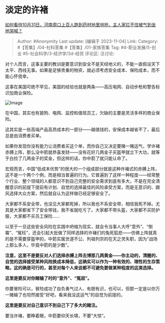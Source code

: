 # 淡定的许褚
[如何看待10月31日，河南周口上百人跑到药材地里哄抢，主人家拦不住被气到坐地哭喊？](https://www.zhihu.com/question/628653749/answer/3275457972)

> Author: #Anonymity
> Last update: [编辑于 2023-11-04]
> Link:
> Category: #【答集】/04-社科答集 #【答集】/01-家族答集
> Tag: #4-职业发展/5-创业 #5-社会科学/3-经济学/3d-经贸 
> 评论区:
> 泛讨论:

对个人而言，这事主要的教训是要意识到安全不是天经地义的，不能一直假设天下太平、西线无事。如果是足够贵重的物资，就必须考虑安全成本、保险成本，而不能心怀侥幸。

这事在美国可绝不罕见，美国的经验也就是两条——高压电网、自动步枪和警告标识加商业保险。

![Image](https://picx.zhimg.com/50/v2-d2bd7a3e74c000e095800c4aa59e972e_720w.gif?source=1940ef5c)

在中国，其实也有狼狗、电网、监控和值班员工，欠缺的主要是灵活多样的商业保险。

这其实是一些高端产品高昂成本的一部分——越值钱的，安保成本越省不了，最后总是由消费者买单。

如果你发现你没有能力让消费者买这个单，而你自己又决定要赌一赌运气，学许褚赤膊上阵，那么没中箭就恭喜发财——没有花好几两金子买盔甲就立下大功，就等于白捡了几两金子的奖金，但这样的话，你中箭了就只能认命了。

宏观而言，中国“低成本优势”的很大的一个组成部分就是这种许褚式的赤膊上阵，这不是一个两个个例，而是相当普遍的行为。它普遍到了这样一种程度——经常整个行业、整个领域的人都意识不到自己完整的安全需求到底有多大，不是在完全清醒意识的前提下提前有计划、自觉的选择最佳的风险承受方案，而是无意识的、跟风选择大众方案，然后就自认为这样做已经足够安全了。

大家都不系安全带，也没见大家都死掉，所以我也不系安全带，相信我死不掉。尤其是大家都省下了安全带钱，我不省就吃亏了。大家都不带头盔，大家都不买防护服，大家都不买员工保险……

以至于一旦这些安全风险在实践中坍缩为现实，就会令当事人大呼“意外”、“倒霉”、“冤枉”，还会引起大批做了同样选择的许褚们的兔死狐悲——仿佛上阵就真的是不需要穿盔甲的，中箭实属世道不公、列祖列宗的在天之灵失职，因为“战场上那么多人，毕竟中箭的是少数”。

**注意，这里不是要反对人们选择赤膊上阵去博那几两黄金——你主动的，清醒的、自觉的选择接受某种风险换成本降低，这确实可以作为一种有效的、理性的生存策略，这的确是可行的，甚至对每个人来说都不可避免要做某种程度的这类选择。**

**这里是要反对你赌输了时的“意外”、“冤屈”。**

你要冒险可以，冒险成功了自负勇气过人、有胆有识，也可以，但那一定是以你万一赌输了也坦然接受“好吧，看来我没这运气”的自觉为前提的。

**这里是要反对自己意识不到自己下了多大的赌注。**

要当许褚，要睁着眼，中箭要仰天长啸，不要“大惊”。
